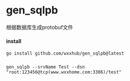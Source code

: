 # gen_sqlpb
根据数据库生成protobuf文件

#### install
```shell
go install github.com/wxxhub/gen_sqlpb@latest
```

###
```shell
gen_sqlpb --srvName Test --dsn "root:123456@tcp(www.wxxhome.com:3306)/test" 
```